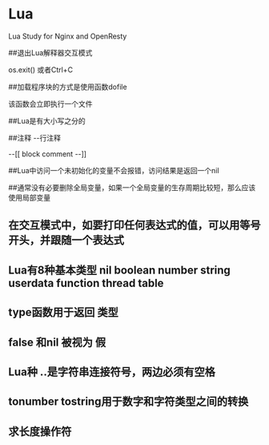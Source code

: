 # Lua
Lua Study for Nginx and OpenResty


##退出Lua解释器交互模式

os.exit() 或者Ctrl+C

##加载程序块的方式是使用函数dofile

该函数会立即执行一个文件

##Lua是有大小写之分的

##注释
--行注释

--[[
block comment
--]]

##Lua中访问一个未初始化的变量不会报错，访问结果是返回一个nil

##通常没有必要删除全局变量，如果一个全局变量的生存周期比较短，那么应该使用局部变量

## 在交互模式中，如要打印任何表达式的值，可以用等号开头，并跟随一个表达式

## Lua有8种基本类型 nil boolean number string userdata function thread table

## type函数用于返回 类型

## false 和nil 被视为 假

## Lua种 ..是字符串连接符号，两边必须有空格

## tonumber tostring用于数字和字符类型之间的转换

## 求长度操作符 #

